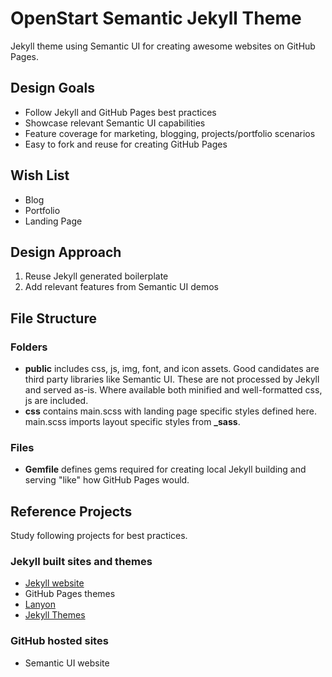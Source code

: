 # OpenStart Semantic Jekyll Theme

Jekyll theme using Semantic UI for creating awesome websites on GitHub Pages.

## Design Goals

- Follow Jekyll and GitHub Pages best practices
- Showcase relevant Semantic UI capabilities
- Feature coverage for marketing, blogging, projects/portfolio scenarios
- Easy to fork and reuse for creating GitHub Pages

## Wish List
- Blog
- Portfolio
- Landing Page

## Design Approach

1. Reuse Jekyll generated boilerplate
2. Add relevant features from Semantic UI demos

## File Structure

### Folders

- **public** includes css, js, img, font, and icon assets. Good candidates are third party libraries like Semantic UI. These are not processed by Jekyll and served as-is. Where available both minified and well-formatted css, js are included.
- **css** contains main.scss with landing page specific styles defined here. main.scss imports layout specific styles from **_sass**.

### Files

- **Gemfile** defines gems required for creating local Jekyll building and serving "like" how GitHub Pages would.

## Reference Projects

Study following projects for best practices.

### Jekyll built sites and themes

- [Jekyll website](http://jekyllrb.com/)
- GitHub Pages themes
- [Lanyon](https://github.com/poole/lanyon)
- [Jekyll Themes](http://jekyllthemes.org/)

### GitHub hosted sites

- Semantic UI website
